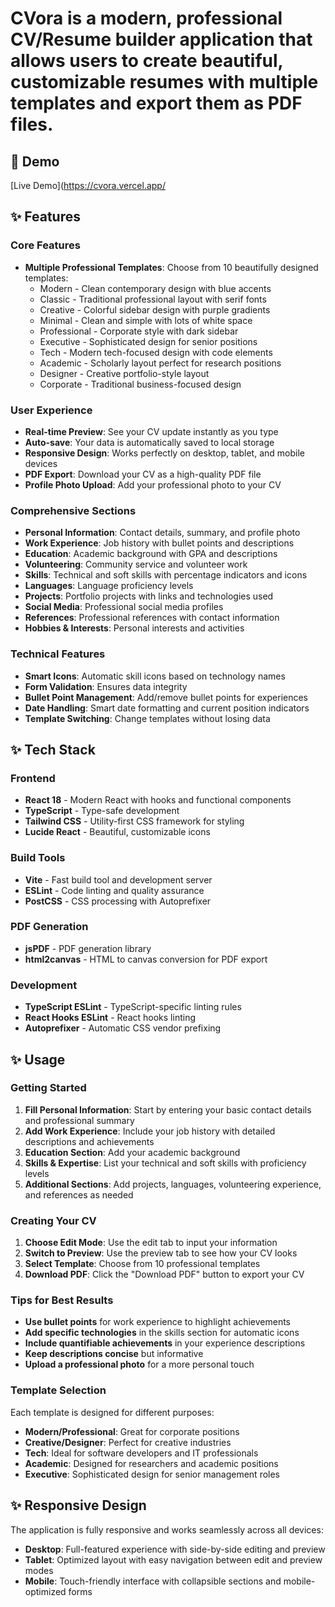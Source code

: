 # CVora is a modern, professional CV/Resume builder application that allows users to create beautiful, customizable resumes with multiple templates and export them as PDF files.

## 🌟 Demo

[Live Demo](https://cvora.vercel.app/

## ✨ Features

### Core Features
- **Multiple Professional Templates**: Choose from 10 beautifully designed templates:
  - Modern - Clean contemporary design with blue accents
  - Classic - Traditional professional layout with serif fonts
  - Creative - Colorful sidebar design with purple gradients
  - Minimal - Clean and simple with lots of white space
  - Professional - Corporate style with dark sidebar
  - Executive - Sophisticated design for senior positions
  - Tech - Modern tech-focused design with code elements
  - Academic - Scholarly layout perfect for research positions
  - Designer - Creative portfolio-style layout
  - Corporate - Traditional business-focused design

### User Experience
- **Real-time Preview**: See your CV update instantly as you type
- **Auto-save**: Your data is automatically saved to local storage
- **Responsive Design**: Works perfectly on desktop, tablet, and mobile devices
- **PDF Export**: Download your CV as a high-quality PDF file
- **Profile Photo Upload**: Add your professional photo to your CV

### Comprehensive Sections
- **Personal Information**: Contact details, summary, and profile photo
- **Work Experience**: Job history with bullet points and descriptions
- **Education**: Academic background with GPA and descriptions
- **Volunteering**: Community service and volunteer work
- **Skills**: Technical and soft skills with percentage indicators and icons
- **Languages**: Language proficiency levels
- **Projects**: Portfolio projects with links and technologies used
- **Social Media**: Professional social media profiles
- **References**: Professional references with contact information
- **Hobbies & Interests**: Personal interests and activities

### Technical Features
- **Smart Icons**: Automatic skill icons based on technology names
- **Form Validation**: Ensures data integrity
- **Bullet Point Management**: Add/remove bullet points for experiences
- **Date Handling**: Smart date formatting and current position indicators
- **Template Switching**: Change templates without losing data

## ✨ Tech Stack

### Frontend
- **React 18** - Modern React with hooks and functional components
- **TypeScript** - Type-safe development
- **Tailwind CSS** - Utility-first CSS framework for styling
- **Lucide React** - Beautiful, customizable icons

### Build Tools
- **Vite** - Fast build tool and development server
- **ESLint** - Code linting and quality assurance
- **PostCSS** - CSS processing with Autoprefixer

### PDF Generation
- **jsPDF** - PDF generation library
- **html2canvas** - HTML to canvas conversion for PDF export

### Development
- **TypeScript ESLint** - TypeScript-specific linting rules
- **React Hooks ESLint** - React hooks linting
- **Autoprefixer** - Automatic CSS vendor prefixing

## ✨  Usage

### Getting Started
1. **Fill Personal Information**: Start by entering your basic contact details and professional summary
2. **Add Work Experience**: Include your job history with detailed descriptions and achievements
3. **Education Section**: Add your academic background
4. **Skills & Expertise**: List your technical and soft skills with proficiency levels
5. **Additional Sections**: Add projects, languages, volunteering experience, and references as needed

### Creating Your CV
1. **Choose Edit Mode**: Use the edit tab to input your information
2. **Switch to Preview**: Use the preview tab to see how your CV looks
3. **Select Template**: Choose from 10 professional templates
4. **Download PDF**: Click the "Download PDF" button to export your CV

### Tips for Best Results
- **Use bullet points** for work experience to highlight achievements
- **Add specific technologies** in the skills section for automatic icons
- **Include quantifiable achievements** in your experience descriptions
- **Keep descriptions concise** but informative
- **Upload a professional photo** for a more personal touch

### Template Selection
Each template is designed for different purposes:
- **Modern/Professional**: Great for corporate positions
- **Creative/Designer**: Perfect for creative industries
- **Tech**: Ideal for software developers and IT professionals
- **Academic**: Designed for researchers and academic positions
- **Executive**: Sophisticated design for senior management roles

## ✨ Responsive Design

The application is fully responsive and works seamlessly across all devices:
- **Desktop**: Full-featured experience with side-by-side editing and preview
- **Tablet**: Optimized layout with easy navigation between edit and preview modes
- **Mobile**: Touch-friendly interface with collapsible sections and mobile-optimized forms
